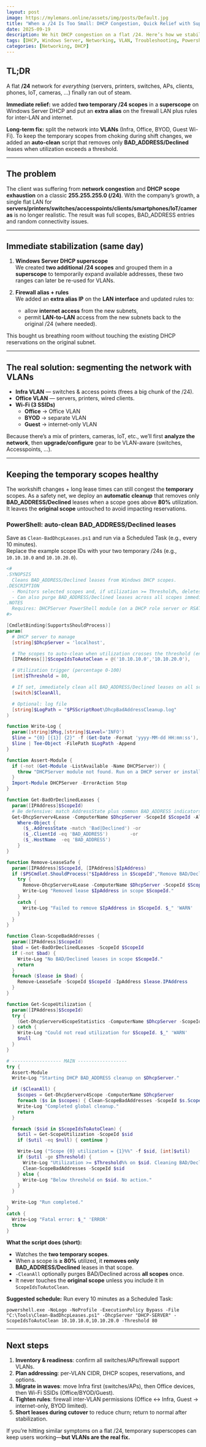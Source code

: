 ```yaml
---
layout: post
image: https://mylemans.online/assets/img/posts/Default.jpg
title: "When a /24 Is Too Small: DHCP Congestion, Quick Relief with Superscopes, and the Real Fix (VLANs)"
date: 2025-09-19 
description: We hit DHCP congestion on a flat /24. Here’s how we stabilized the network with temporary superscopes and a cleanup script—then redesigned with VLANs for the long term.
tags: [DHCP, Windows Server, Networking, VLAN, Troubleshooting, Powershell]
categories: [Networking, DHCP]
---
```


## TL;DR

A flat **/24** network for *everything* (servers, printers, switches, APs, clients, phones, IoT, cameras, …) finally ran out of steam.

**Immediate relief:** we added **two temporary /24 scopes** in a **superscope** on Windows Server DHCP and put an **extra alias** on the firewall LAN plus rules for inter-LAN and internet.  

**Long-term fix:** split the network into **VLANs** (Infra, Office, BYOD, Guest Wi-Fi). To keep the temporary scopes from choking during shift changes, we added an **auto-clean** script that removes only **BAD_ADDRESS/Declined** leases when utilization exceeds a threshold.

---

## The problem

The client was suffering from **network congestion** and **DHCP scope exhaustion** on a classic **255.255.255.0 (/24)**. With the company’s growth, a single flat LAN for **servers/printers/switches/accesspoints/clients/smartphones/IoT/cameras** is no longer realistic. The result was full scopes, BAD_ADDRESS entries and random connectivity issues.

---

## Immediate stabilization (same day)

1. **Windows Server DHCP superscope**  
   We created **two additional /24 scopes** and grouped them in a **superscope** to temporarily expand available addresses, these two ranges can later be re-used for VLANs.

2. **Firewall alias + rules**  
   We added an **extra alias IP** on the **LAN interface** and updated rules to:
   - allow **internet access** from the new subnets,
   - permit **LAN-to-LAN** access from the new subnets back to the original /24 (where needed).

This bought us breathing room without touching the existing DHCP reservations on the original subnet.

---

## The real solution: segmenting the network with VLANs

- **Infra VLAN** — switches & access points (frees a big chunk of the /24).
- **Office VLAN** — servers, printers, wired clients.
- **Wi-Fi (3 SSIDs)**  
  - **Office** → Office VLAN  
  - **BYOD** → separate VLAN  
  - **Guest** → internet-only VLAN

Because there’s a mix of printers, cameras, IoT, etc., we’ll first **analyze the network**, then **upgrade/configure** gear to be VLAN-aware (switches, Accesspoints, ...).

---

## Keeping the temporary scopes healthy

The workshift changes + long lease times can still congest the **temporary** scopes. As a safety net, we deploy an **automatic cleanup** that removes only **BAD_ADDRESS/Declined** leases when a scope goes above **80%** utilization. It leaves the **original scope** untouched to avoid impacting reservations.

### PowerShell: auto-clean BAD_ADDRESS/Declined leases

Save as `Clean-BadDhcpLeases.ps1` and run via a Scheduled Task (e.g., every 10 minutes).  
Replace the example scope IDs with your two temporary /24s (e.g., `10.10.10.0` and `10.10.20.0`).

```powershell
<#
.SYNOPSIS
  Cleans BAD_ADDRESS/Declined leases from Windows DHCP scopes.
.DESCRIPTION
  - Monitors selected scopes and, if utilization >= Threshold%, deletes BAD_ADDRESS/Declined leases.
  - Can also purge BAD_ADDRESS/Declined leases across all scopes immediately (-CleanAll).
.NOTES
  Requires: DHCPServer PowerShell module (on a DHCP role server or RSAT).
#>

[CmdletBinding(SupportsShouldProcess)]
param(
  # DHCP server to manage
  [string]$DhcpServer = 'localhost',

  # The scopes to auto-clean when utilization crosses the threshold (enter the 2 subnets you want to clean)
  [IPAddress[]]$ScopeIdsToAutoClean = @('10.10.10.0','10.10.20.0'),

  # Utilization trigger (percentage 0-100)
  [int]$Threshold = 80,

  # If set, immediately clean all BAD_ADDRESS/Declined leases on all scopes and exit
  [switch]$CleanAll,

  # Optional: log file
  [string]$LogPath = "$PSScriptRoot\DhcpBadAddressCleanup.log"
)

function Write-Log {
  param([string]$Msg,[string]$Level='INFO')
  $line = "{0} [{1}] {2}" -f (Get-Date -Format 'yyyy-MM-dd HH:mm:ss'), $Level, $Msg
  $line | Tee-Object -FilePath $LogPath -Append
}

function Assert-Module {
  if (-not (Get-Module -ListAvailable -Name DHCPServer)) {
    throw "DHCPServer module not found. Run on a DHCP server or install RSAT: DHCP Tools."
  }
  Import-Module DHCPServer -ErrorAction Stop
}

function Get-BadOrDeclinedLeases {
  param([IPAddress]$ScopeId)
  # Be defensive: match AddressState plus common BAD_ADDRESS indicators
  Get-DhcpServerv4Lease -ComputerName $DhcpServer -ScopeId $ScopeId -AllLeases |
    Where-Object {
      ($_.AddressState -match 'Bad|Declined') -or
      ($_.ClientId -eq 'BAD_ADDRESS')        -or
      ($_.HostName  -eq 'BAD_ADDRESS')
    }
}

function Remove-LeaseSafe {
  param([IPAddress]$ScopeId, [IPAddress]$IpAddress)
  if ($PSCmdlet.ShouldProcess("$IpAddress in $ScopeId","Remove BAD/Declined lease")) {
    try {
      Remove-DhcpServerv4Lease -ComputerName $DhcpServer -ScopeId $ScopeId -IPAddress $IpAddress -Confirm:$false -ErrorAction Stop
      Write-Log "Removed lease $IpAddress in scope $ScopeId."
    }
    catch {
      Write-Log "Failed to remove $IpAddress in $ScopeId. $_" 'WARN'
    }
  }
}

function Clean-ScopeBadAddresses {
  param([IPAddress]$ScopeId)
  $bad = Get-BadOrDeclinedLeases -ScopeId $ScopeId
  if (-not $bad) {
    Write-Log "No BAD/Declined leases in scope $ScopeId."
    return
  }
  foreach ($lease in $bad) {
    Remove-LeaseSafe -ScopeId $ScopeId -IpAddress $lease.IPAddress
  }
}

function Get-ScopeUtilization {
  param([IPAddress]$ScopeId)
  try {
    (Get-DhcpServerv4ScopeStatistics -ComputerName $DhcpServer -ScopeId $ScopeId).PercentageInUse
  } catch {
    Write-Log "Could not read utilization for $ScopeId. $_" 'WARN'
    $null
  }
}

# ------------------ MAIN ------------------
try {
  Assert-Module
  Write-Log "Starting DHCP BAD_ADDRESS cleanup on $DhcpServer."

  if ($CleanAll) {
    $scopes = Get-DhcpServerv4Scope -ComputerName $DhcpServer
    foreach ($s in $scopes) { Clean-ScopeBadAddresses -ScopeId $s.ScopeId.IPAddressToString }
    Write-Log "Completed global cleanup."
    return
  }

  foreach ($sid in $ScopeIdsToAutoClean) {
    $util = Get-ScopeUtilization -ScopeId $sid
    if ($util -eq $null) { continue }

    Write-Log ("Scope {0} utilization = {1}%%" -f $sid, [int]$util)
    if ($util -ge $Threshold) {
      Write-Log "Utilization >= $Threshold%% on $sid. Cleaning BAD/Declined leases…"
      Clean-ScopeBadAddresses -ScopeId $sid
    } else {
      Write-Log "Below threshold on $sid. No action."
    }
  }

  Write-Log "Run completed."
}
catch {
  Write-Log "Fatal error: $_" 'ERROR'
  throw
}
```

**What the script does (short):**
- Watches the **two temporary scopes**.  
- When a scope is **≥ 80%** utilized, it **removes only BAD_ADDRESS/Declined** leases in that scope.  
- `-CleanAll` optionally purges BAD/Declined across **all scopes** once.  
- It never touches the **original scope** unless you include it in `ScopeIdsToAutoClean`.

**Suggested schedule:**
Run every 10 minutes as a Scheduled Task:
```text
powershell.exe -NoLogo -NoProfile -ExecutionPolicy Bypass -File "C:\Tools\Clean-BadDhcpLeases.ps1" -DhcpServer "DHCP-SERVER" -ScopeIdsToAutoClean 10.10.10.0,10.10.20.0 -Threshold 80
```

---

## Next steps
1. **Inventory & readiness**: confirm all switches/APs/firewall support VLANs.  
2. **Plan addressing**: per-VLAN CIDR, DHCP scopes, reservations, and options.  
3. **Migrate in waves**: move Infra first (switches/APs), then Office devices, then Wi-Fi SSIDs (Office/BYOD/Guest).  
4. **Tighten rules**: firewall inter-VLAN permissions (Office ↔ Infra, Guest → internet-only, BYOD limited).  
5. **Short leases during cutover** to reduce churn; return to normal after stabilization.

If you’re hitting similar symptoms on a flat /24, temporary superscopes can keep users working—**but VLANs are the real fix.**
